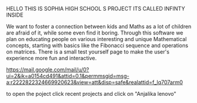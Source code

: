 HELLO THIS IS SOPHIA HIGH SCHOOL S PROJECT
ITS CALLED INFINTY INSIDE


We want to foster a connection between kids and Maths as a lot of children are afraid of it, while some even find it boring. 
Through this software we plan on educating people on various interesting and unique Mathematical concepts, starting with basics like the Fibonacci sequence and operations on matrices. There is a small test yourself page to make the user's experience more fun and interactive.
 

https://mail.google.com/mail/u/0?ui=2&ik=a0154cd491&attid=0.1&permmsgid=msg-a:r2222822324669920623&view=att&disp=safe&realattid=f_lq707arm0

to open the poject 
click recent projects and click on "Anjalika lenovo"
